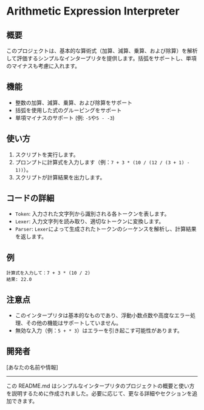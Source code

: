 # Arithmetic Expression Interpreter

## 概要

このプロジェクトは、基本的な算術式（加算、減算、乗算、および除算）を解析して評価するシンプルなインタープリタを提供します。括弧をサポートし、単項のマイナスも考慮に入れます。

## 機能

- 整数の加算、減算、乗算、および除算をサポート
- 括弧を使用した式のグルーピングをサポート
- 単項マイナスのサポート (例: `-5`や`5 - -3`)

## 使い方

1. スクリプトを実行します。
2. プロンプトに計算式を入力します（例：`7 + 3 * (10 / (12 / (3 + 1) - 1))`）。
3. スクリプトが計算結果を出力します。

## コードの詳細

- `Token`: 入力された文字列から識別される各トークンを表します。
- `Lexer`: 入力文字列を読み取り、適切なトークンに変換します。
- `Parser`: `Lexer`によって生成されたトークンのシーケンスを解析し、計算結果を返します。

## 例

```
計算式を入力して：7 + 3 * (10 / 2)
結果: 22.0
```

## 注意点

- このインタープリタは基本的なものであり、浮動小数点数や高度なエラー処理、その他の機能はサポートしていません。
- 無効な入力（例：`5 + * 3`）はエラーを引き起こす可能性があります。

## 開発者

[あなたの名前や情報]

---

この README.md はシンプルなインタープリタのプロジェクトの概要と使い方を説明するために作成されました。必要に応じて、更なる詳細やセクションを追加できます。
